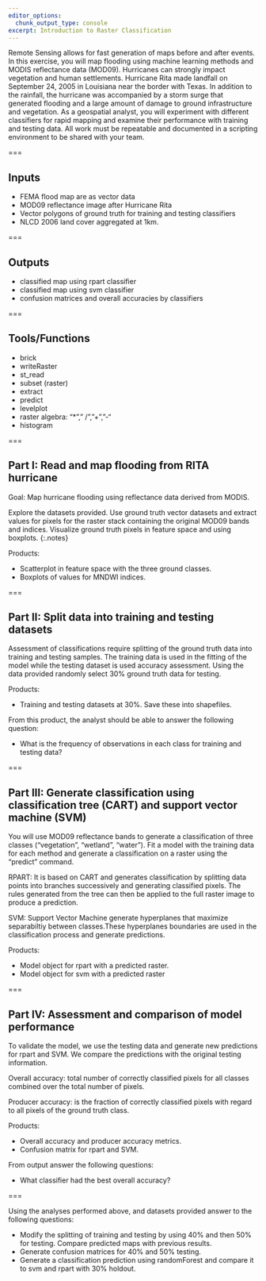 ```yaml
---
editor_options: 
  chunk_output_type: console
excerpt: Introduction to Raster Classification
---
```


Remote Sensing allows for fast generation of maps before and after events. In this exercise, you will map flooding using machine learning methods and MODIS reflectance data (MOD09). Hurricanes can strongly impact vegetation and human settlements. Hurricane Rita made landfall on September 24, 2005 in Louisiana near the border with Texas. In addition to the rainfall, the hurricane was accompanied by a storm surge that generated flooding and a large amount of damage to ground infrastructure and vegetation. As a geospatial analyst, you will experiment with different classifiers for rapid mapping and examine their performance with training and testing data. All work must be repeatable and documented in a scripting environment to be shared with your team.

===

## Inputs

- FEMA flood map are as vector data
- MOD09 reflectance image after Hurricane Rita
- Vector polygons of ground truth for training and testing classifiers
- NLCD 2006 land cover aggregated at 1km.

===

## Outputs

- classified map using rpart classifier
- classified map using svm classifier
- confusion matrices and overall accuracies by classifiers
 
===
             
## Tools/Functions

- brick
- writeRaster
- st_read
- subset (raster)
- extract
- predict
- levelplot
- raster algebra: “*”,” /”,”+”,”-“
- histogram
 
===

## Part I: Read and map flooding from RITA hurricane  

Goal: Map hurricane flooding using reflectance data derived from MODIS.  

Explore the datasets provided. Use ground truth vector datasets and extract values for pixels for the raster stack containing the original MOD09 bands and indices. Visualize ground truth pixels in feature space and using boxplots.
{:.notes}

Products:
- Scatterplot in feature space with the three ground classes.
- Boxplots of values for MNDWI indices.

===

## Part II: Split data into training and testing datasets 

Assessment of classifications require splitting of the ground truth data into training and testing samples. The training data is used in the fitting of the model while the testing dataset is used accuracy assessment. Using the data provided randomly select 30% ground truth data for testing.

Products:
- Training and testing datasets at 30%. Save these into shapefiles.

From this product, the analyst should be able to answer the following question:
- What is the frequency of observations in each class for training and testing data?

===

## Part III:  Generate classification using classification tree (CART) and support vector machine (SVM) 

You will use MOD09 reflectance bands to generate a classification of three classes (“vegetation”, “wetland”, “water”). Fit a model with the training data for each method and generate a classification on a raster using the “predict” command.
 
RPART: It is based on CART and generates classification by splitting data points into branches successively and generating classified pixels. The rules generated from the tree can then be applied to the full raster image to produce a prediction.

SVM: Support Vector Machine  generate hyperplanes that maximize separabiltiy between classes.These hyperplanes boundaries are used in the classification process and generate predictions.

Products:
- Model object for rpart with a predicted raster.
- Model object for svm with a predicted raster

===

## Part IV: Assessment and comparison of model performance

To validate the model, we use the testing data and generate new predictions for rpart and SVM. We compare the predictions with the original testing information.

Overall accuracy: total number of correctly classified pixels for all classes combined over the total number of pixels. 

Producer accuracy: is the fraction of correctly classified pixels with regard to all pixels of the ground truth class.

Products:
- Overall accuracy and producer accuracy metrics.
- Confusion matrix for rpart and SVM.

From output answer the following questions:
- What classifier had the best overall accuracy?

===

Using the analyses performed above, and datasets provided answer to the following questions:

- Modify the splitting of training and testing by using 40% and then 50% for testing. Compare predicted maps with previous results.
- Generate confusion matrices for 40% and 50% testing.
- Generate a classification prediction using randomForest and compare it to svm and rpart with 30% holdout.
